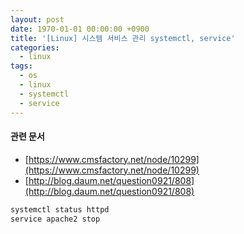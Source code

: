 ```yaml
---
layout: post
date: 1970-01-01 00:00:00 +0900
title: '[Linux] 시스템 서비스 관리 systemctl, service'
categories:
  - linux
tags:
  - os
  - linux
  - systemctl
  - service
---
```


#### 관련 문서

- [https://www.cmsfactory.net/node/10299](https://www.cmsfactory.net/node/10299)
- [http://blog.daum.net/question0921/808](http://blog.daum.net/question0921/808)

```bash
systemctl status httpd
service apache2 stop
```
